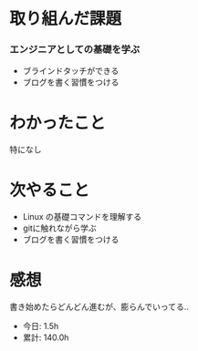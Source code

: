 # 取り組んだ課題
### エンジニアとしての基礎を学ぶ
* ブラインドタッチができる
* ブログを書く習慣をつける

# わかったこと
特になし
# 次やること
* Linux の基礎コマンドを理解する
* gitに触れながら学ぶ
* ブログを書く習慣をつける
# 感想
書き始めたらどんどん進むが、膨らんでいってる..
* 今日: 1.5h
* 累計: 140.0h
